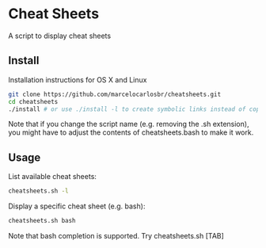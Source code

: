 # Cheat Sheets

A script to display cheat sheets

## Install

Installation instructions for OS X and Linux

```bash
git clone https://github.com/marcelocarlosbr/cheatsheets.git
cd cheatsheets
./install # or use ./install -l to create symbolic links instead of copying files
```

Note that if you change the script name (e.g. removing the .sh extension), you might have to adjust the contents of cheatsheets.bash to make it work.

## Usage


List available cheat sheets:

```bash
cheatsheets.sh -l
```

Display a specific cheat sheet (e.g. bash):

```bash
cheatsheets.sh bash
```

Note that bash completion is supported. Try cheatsheets.sh [TAB]
